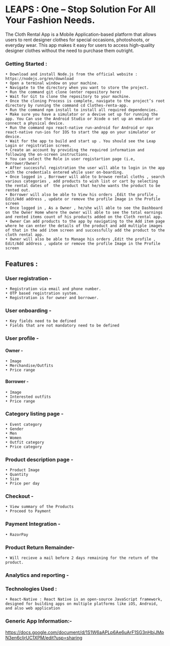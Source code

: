 # LEAPS : One – Stop Solution For All Your Fashion Needs.

The Cloth Rental App is a Mobile Application-based platform that allows users to rent designer clothes for special occasions, photoshoots, or everyday wear. This app makes it easy for users to access high-quality designer clothes without the need to purchase them outright.  


### Getting Started :

    • Download and install Node.js from the official website : https://nodejs.org/en/download
    • Open a terminal window on your machine.
    • Navigate to the directory when you want to store the project.
    • Run the command git clone (enter repository here)
    • Wait for Git to clone the repository to your machine.
    • Once the cloning Process is complete, navigate to the project’s root directory by running the command cd Clothes-renta-app.
    • Run the command npm install to install all required dependencies.
    • Make sure you have a simulator or a devive set up for running the app. You Can use the Android Studio or Xcode o set up an emulator or connect a physical device.
    • Run the command npx react-native run-android for Android or npx react-native run-ios for IOS to start the app on your simulator or device.
    • Wait for the app to build and start up . You should see the Leap Login or registration screen.
    • Create an account by providing the required information and following the on-screen instructions.
    • You can select the Role in user registartion page (i.e, Borrower/Owner)
    • After successful registration the user will able to login in the app with the credentials entered while user on-boarding.
    • Once logged in , Borrower will able to browse rental cloths , search various categories , add products to wish list or cart by selecting the rental dates of  the product that he/she wants the product to be rented out.
    • Borrower will also be able to View his orders ,Edit the profile , Edit/Add address , update or remove the profile Image in the Profile screen
    • Once logged in , As a Owner , he/she will able to see the Dashboard on the Owner Home where the owner will able to see the total earnings and rented items count of his products added on the Cloth rental app.
    • Owner Can add products to the app by navigating to the Add item page where he can enter the details of the product and add multiple images of that in the add item screen and successfully add the product to the cloth rental app.
    • Owner will also be able to Manage his orders ,Edit the profile , Edit/Add address , update or remove the profile Image in the Profile screen
            

## Features :
### User registration -
    • Registration via email and phone number.
    • OTP based registration system.
    • Registration is for owner and borrower.

### User onboarding -
    • Key fields need to be defined
    • Fields that are not mandatory need to be defined

### User profile -
#### Owner -
    • Image
    • Merchandise/Outfits
    • Price range
#### Borrower -
    • Image
    • Interested outfits
    • Price range

### Category listing page -
    • Event category
    • Gender
    • Men
    • Women
    • Outfit category
    • Price category
      
### Product description page -
    • Product Image 
    • Quantity 
    • Size
    • Price per day 
      
### Checkout -
    • View summary of the Products 
    • Proceed to Payment



### Payment Integration -

    • RazorPay 

### Product Return Remainder-

    • Will recieve a mail before 2 days remaining for the return of the product.   

### Analytics and reporting -




### Technologies Used :
    • React-Native : React Native is an open-source JavaScript framework, designed for building apps on multiple platforms like iOS, Android, and also web application
    

### Generic App Information:-
https://docs.google.com/document/d/1S1W6aAPLp6Ae6uArF1SG3nHbjJMpN3en6cIjrUC1XPM/edit?usp=sharing
